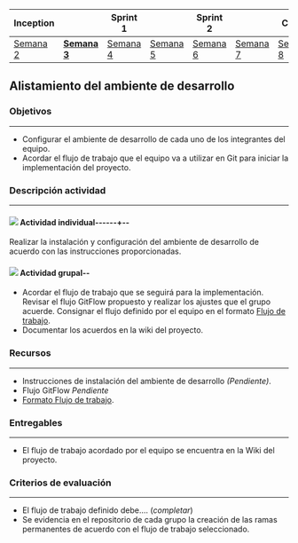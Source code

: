 | Inception |   | Sprint 1 |   | Sprint 2 |   | Cierre |
|-----------|---|----------|---|----------|---|--------|
| [Semana 2](/mt2_procesos_guias_proyecto/semanas/inception/semana2/semana2)        | **[Semana 3](/mt2_procesos_guias_proyecto/semanas/inception/semana3/semana3)** | [Semana 4](/mt2_procesos_guias_proyecto/semanas/sprint1/semana4/semana4) | [Semana 5](/mt2_procesos_guias_proyecto/semanas/sprint1/semana5/semana5) | [Semana 6](/mt2_procesos_guias_proyecto/semanas/sprint2/semana6/semana6) | [Semana 7](/mt2_procesos_guias_proyecto/semanas/sprint2/semana7/semana7) | [Semana 8]()      |

## Alistamiento del ambiente de desarrollo

### Objetivos

---
* Configurar el ambiente de desarrollo de cada uno de los integrantes del equipo.
* Acordar el flujo de trabajo que el equipo va a utilizar en Git para iniciar la implementación del proyecto.

### Descripción actividad

---
#### ![](../assets/images/individuo.png) Actividad individual------+--

Realizar la instalación y configuración del ambiente de desarrollo de acuerdo con las instrucciones proporcionadas.

#### ![](/mt2_procesos_guias_proyecto/docs/assets/images/grupo.png) Actividad grupal--

* Acordar el flujo de trabajo que se seguirá para la implementación. Revisar el flujo GitFlow propuesto y realizar los ajustes que el grupo acuerde. Consignar el flujo definido por el equipo en el formato [Flujo de trabajo](https://ticsw.github.io/mt1_practicas_guias_proyecto/semanas/semana4/MT1PEA-FM-FlujoDeTrabajo.html).
* Documentar los acuerdos en la wiki del proyecto.


### Recursos 

---
* Instrucciones de instalación del ambiente de desarrollo *(Pendiente)*.
* Flujo GitFlow *Pendiente*
* [Formato Flujo de trabajo](https://ticsw.github.io/mt1_practicas_guias_proyecto/semanas/semana4/MT1PEA-FM-FlujoDeTrabajo.html).


### Entregables 

---
* El flujo de trabajo acordado por el equipo se encuentra en la Wiki del proyecto.

### Criterios de evaluación
---
* El flujo de trabajo definido debe.... (*completar*)
* Se evidencia en el repositorio de cada grupo la creación de las ramas permanentes de acuerdo con el flujo de trabajo seleccionado.
